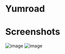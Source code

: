 # Yumroad


# Screenshots
![image](https://github.com/user-attachments/assets/adaacea0-c946-4b2a-a7bb-5a88cfebb9af)
![image](https://github.com/user-attachments/assets/438dbb57-bcb6-4a1f-9894-845051b08554)






